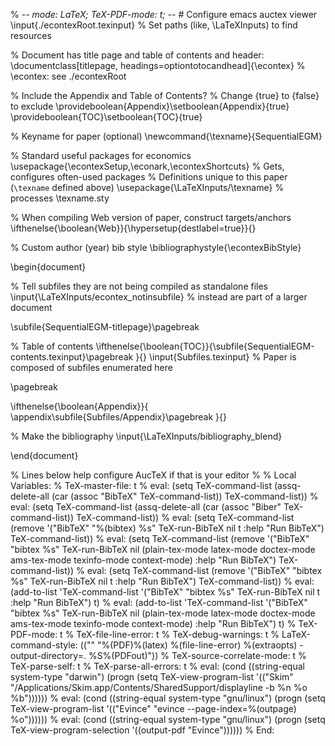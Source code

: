 % -_- mode: LaTeX; TeX-PDF-mode: t; -_- # Configure emacs auctex viewer
\input{./econtexRoot.texinput}
% Set paths (like, \LaTeXInputs) to find resources

% Document has title page and table of contents and header:
\documentclass[titlepage, headings=optiontotocandhead]{\econtex}
% \econtex: see ./econtexRoot

% Include the Appendix and Table of Contents?
% Change {true} to {false} to exclude
\provideboolean{Appendix}\setboolean{Appendix}{true}
\provideboolean{TOC}\setboolean{TOC}{true}

% Keyname for paper (optional)
\newcommand{\texname}{SequentialEGM}

% Standard useful packages for economics
\usepackage{\econtexSetup,\econark,\econtexShortcuts}
% Gets, configures often-used packages
% Definitions unique to this paper (`\texname` defined above)
\usepackage{\LaTeXInputs/\texname}
% processes \texname.sty

% When compiling Web version of paper, construct targets/anchors
\ifthenelse{\boolean{Web}}{\hypersetup{destlabel=true}}{}

% Custom author (year) bib style
\bibliographystyle{\econtexBibStyle}

\begin{document}

% Tell subfiles they are not being compiled as standalone files
\input{\LaTeXInputs/econtex_notinsubfile}
% instead are part of a larger document

\subfile{SequentialEGM-titlepage}\pagebreak

% Table of contents
\ifthenelse{\boolean{TOC}}{\subfile{SequentialEGM-contents.texinput}\pagebreak }{}
\input{Subfiles.texinput}
% Paper is composed of subfiles enumerated here

\pagebreak

\ifthenelse{\boolean{Appendix}}{
\appendix\subfile{Subfiles/Appendix}\pagebreak
}{}

% Make the bibliography
\input{\LaTeXInputs/bibliography_blend}

\end{document}

% Lines below help configure AucTeX if that is your editor
%
% Local Variables:
% TeX-master-file: t
% eval: (setq TeX-command-list (assq-delete-all (car (assoc "BibTeX" TeX-command-list)) TeX-command-list))
% eval: (setq TeX-command-list (assq-delete-all (car (assoc "Biber" TeX-command-list)) TeX-command-list))
% eval: (setq TeX-command-list (remove '("BibTeX" "%(bibtex) %s" TeX-run-BibTeX nil t :help "Run BibTeX") TeX-command-list))
% eval: (setq TeX-command-list (remove '("BibTeX" "bibtex %s" TeX-run-BibTeX nil (plain-tex-mode latex-mode doctex-mode ams-tex-mode texinfo-mode context-mode) :help "Run BibTeX") TeX-command-list))
% eval: (setq TeX-command-list (remove '("BibTeX" "bibtex %s" TeX-run-BibTeX nil t :help "Run BibTeX") TeX-command-list))
% eval: (add-to-list 'TeX-command-list '("BibTeX" "bibtex %s" TeX-run-BibTeX nil t :help "Run BibTeX") t)
% eval: (add-to-list 'TeX-command-list '("BibTeX" "bibtex %s" TeX-run-BibTeX nil (plain-tex-mode latex-mode doctex-mode ams-tex-mode texinfo-mode context-mode) :help "Run BibTeX") t)
% TeX-PDF-mode: t
% TeX-file-line-error: t
% TeX-debug-warnings: t
% LaTeX-command-style: (("" "%(PDF)%(latex) %(file-line-error) %(extraopts) -output-directory=. %S%(PDFout)"))
% TeX-source-correlate-mode: t
% TeX-parse-self: t
% TeX-parse-all-errors: t
% eval: (cond ((string-equal system-type "darwin") (progn (setq TeX-view-program-list '(("Skim" "/Applications/Skim.app/Contents/SharedSupport/displayline -b %n %o %b"))))))
% eval: (cond ((string-equal system-type "gnu/linux") (progn (setq TeX-view-program-list '(("Evince" "evince --page-index=%(outpage) %o"))))))
% eval: (cond ((string-equal system-type "gnu/linux") (progn (setq TeX-view-program-selection '((output-pdf "Evince"))))))
% End:
